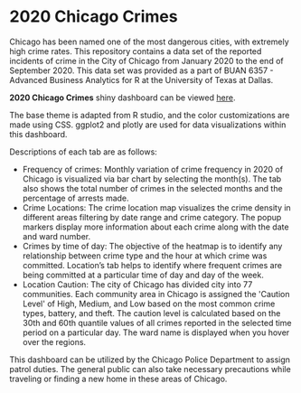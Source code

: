 # 2020 Chicago Crimes

Chicago has been named one of the most dangerous cities, with extremely high crime rates. This repository contains a data set of the reported incidents of crime in the City of Chicago from January 2020 to the end of September 2020. This data set was provided as a part of BUAN 6357 - Advanced Business Analytics for R at the University of Texas at Dallas. 

**2020 Chicago Crimes** shiny dashboard can be viewed [here](https://akshatabhandiwad.shinyapps.io/ChicagoCrimes2020/).

The base theme is adapted from R studio, and the color customizations are made using CSS. ggplot2 and plotly are used for data visualizations within this dashboard.
  
Descriptions of each tab are as follows:

- Frequency of crimes: Monthly variation of crime frequency in 2020 of Chicago is visualized via bar chart by selecting the month(s). The tab also shows the total number of crimes in the selected months and the percentage of arrests made.
- Crime Locations: The crime location map visualizes the crime density in different areas filtering by date range and crime category. The popup markers display more information about each crime along with the date and ward number.
- Crimes by time of day: The objective of the heatmap is to identify any relationship between crime type and the hour at which crime was committed. Location’s tab helps to identify where frequent crimes are being committed at a particular time of day and day of the week.
- Location Caution: The city of Chicago has divided city into 77 communities. Each community area in Chicago is assigned the 'Caution Level' of High, Medium, and Low based on the most common crime types, battery, and theft. The caution level is calculated based on the 30th and 60th quantile values of all crimes reported in the selected time period on a particular day. The ward name is displayed when you hover over the regions. 

This dashboard can be utilized by the Chicago Police Department to assign patrol duties. The general public can also take necessary precautions while traveling or finding a new home in these areas of Chicago. 



